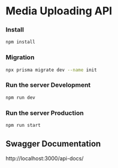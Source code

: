 # Media Uploading API

### Install
```bash
npm install
```
### Migration
```bash
npx prisma migrate dev --name init
```

### Run the server Development
```bash
npm run dev
```

### Run the server Production
```bash
npm run start
```

## Swagger Documentation
http://localhost:3000/api-docs/